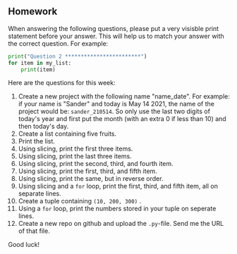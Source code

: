 Homework
-

When answering the following questions, please put a very visisble print statement before your answer. This will help us to match your answer with the correct question. For example:

```Python
print("Question 2 ************************")
for item in my_list:
    print(item)
```

Here are the questions for this week:

1. Create a new project with the following name "name_date". For example: if your name is "Sander" and today is May 14 2021, the name of the project would be: `sander_210514`. So only use the last two digits of today's year and first put the month (with an extra 0 if less than 10) and then today's day.
1. Create a list containing five fruits.
1. Print the list.
1. Using slicing, print the first three items.
1. Using slicing, print the last three items.
1. Using slicing, print the second, third, and fourth item.
1. Using slicing, print the first, third, and fifth item.
1. Using slicing, print the same, but in reverse order.
1. Using slicing and a `for` loop, print the first, third, and fifth item, all on separate lines.
1. Create a tuple containing `(10, 200, 300)` .
1. Using a `for` loop, print the numbers stored in your tuple on seperate lines.
1. Create a new repo on github and upload the `.py`-file. Send me the URL of that file.

Good luck!
